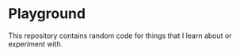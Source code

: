 # Playground #

This repository contains random code for things that I learn about or experiment with.
